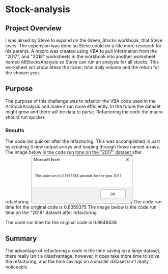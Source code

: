 # Stock-analysis
## Project Overview
I was aksed by Steve to expand on the Green_Stocks workbook, that Steve loves. The expansion was done so Steve could do a litle more research for his parents. A macro was created using VBA to pull information from the "2017", and "2018" worksheets in the workbook into another worksheet named AllStocksAnalysis so Steve can run an analysis for all stocks. This worksheet will show Steve the ticker, total daily volume and the return for the chosen year. 
## Purpose
The purpose of this challenge was to refactor the VBA code used in the AllStockAnalysis and make it run more efficiently. In the future the dataset might grow and there will be data to parse. Refactoring the code the macro should run quicker. 
### Results
The code ran quicker after the refactoring. This was accomplished in part by creating 3 new output arrays and looping through those named arrays.
The image below is the code run time on the "2017" dataset after refactoring.
![VBA Challenge Time 2017](https://github.com/pcar22/Stock-analysis/blob/main/Resources/VBA_Challenge_2017.png)
The code run time for the original code is 0.8359375
The image below is the code run time on the "2018" dataset after refactoring.

The code run time for the original code is 0.9648438

## Summary
The advantage of refactoring a code is the time saving on a large dataset, there really isn't a disadvantage, however, it does take more time to solve the refactoring, and the time savings on a smaller dataset isn't really noticeable.
